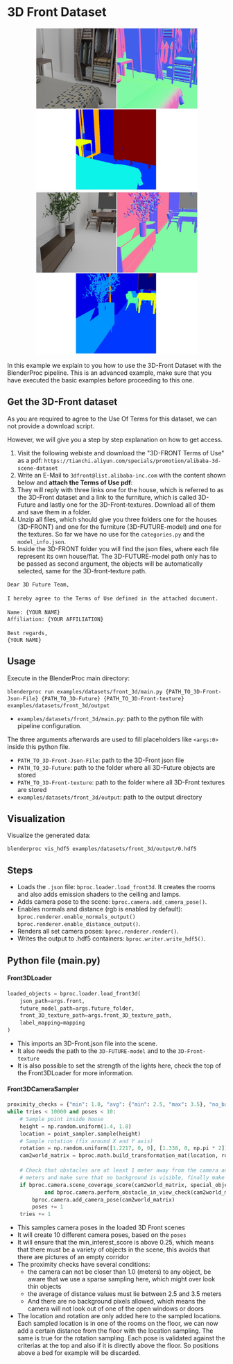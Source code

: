 # 3D Front Dataset

<p align="center">
<img src="../../../images/front_3d_rendering_0.jpg" alt="Front readme image" width=375>
<img src="../../../images/front_3d_rendering_1.jpg" alt="Front readme image" width=375>
</p>

In this example we explain to you how to use the 3D-Front Dataset with the BlenderProc pipeline.
This is an advanced example, make sure that you have executed the basic examples before proceeding to this one.

## Get the 3D-Front dataset

As you are required to agree to the Use Of Terms for this dataset, we can not provide a download script.

However, we will give you a step by step explanation on how to get access.

1. Visit the following webiste and download the "3D-FRONT Terms of Use" as a pdf: `https://tianchi.aliyun.com/specials/promotion/alibaba-3d-scene-dataset`
2. Write an E-Mail to `3dfront@list.alibaba-inc.com` with the content shown below and **attach the Terms of Use pdf**: 
3. They will reply with three links one for the house, which is referred to as the 3D-Front dataset and a link to the furniture, which is called 3D-Future and lastly one for the 3D-Front-textures. Download all of them and save them in a folder.
4. Unzip all files, which should give you three folders one for the houses (3D-FRONT) and one for the furniture (3D-FUTURE-model) and one for the textures. So far we have no use for the `categories.py` and the `model_info.json`.
5. Inside the 3D-FRONT folder you will find the json files, where each file represent its own house/flat. The 3D-FUTURE-model path only has to be passed as second argument, the objects will be automatically selected, same for the 3D-front-texture path.


```text
Dear 3D Future Team,

I hereby agree to the Terms of Use defined in the attached document.

Name: {YOUR NAME}
Affiliation: {YOUR AFFILIATION}

Best regards,
{YOUR NAME}
```

## Usage

Execute in the BlenderProc main directory:

```
blenderproc run examples/datasets/front_3d/main.py {PATH_TO_3D-Front-Json-File} {PATH_TO_3D-Future} {PATH_TO_3D-Front-texture} examples/datasets/front_3d/output 
```

* `examples/datasets/front_3d/main.py`: path to the python file with pipeline configuration.

The three arguments afterwards are used to fill placeholders like `<args:0>` inside this python file.
* `PATH_TO_3D-Front-Json-File`: path to the 3D-Front json file 
* `PATH_TO_3D-Future`: path to the folder where all 3D-Future objects are stored 
* `PATH_TO_3D-Front-texture`: path to the folder where all 3D-Front textures are stored 
* `examples/datasets/front_3d/output`: path to the output directory

## Visualization

Visualize the generated data:

```
blenderproc vis_hdf5 examples/datasets/front_3d/output/0.hdf5
```

## Steps

* Loads the `.json` file: `bproc.loader.load_front3d`. It creates the rooms and also adds emission shaders to the ceiling and lamps.
* Adds camera pose to the scene: `bproc.camera.add_camera_pose()`. 
* Enables normals and distance (rgb is enabled by default): `bproc.renderer.enable_normals_output()` `bproc.renderer.enable_distance_output()`.
* Renders all set camera poses: `bproc.renderer.render()`.
* Writes the output to .hdf5 containers: `bproc.writer.write_hdf5()`.


## Python file (main.py)

#### Front3DLoader 

```python
loaded_objects = bproc.loader.load_front3d(
    json_path=args.front,
    future_model_path=args.future_folder,
    front_3D_texture_path=args.front_3D_texture_path,
    label_mapping=mapping
)
```

* This imports an 3D-Front.json file into the scene.
* It also needs the path to the `3D-FUTURE-model` and to the `3D-Front-texture`
* It is also possible to set the strength of the lights here, check the top of the Front3DLoader for more information.

#### Front3DCameraSampler 

```python
proximity_checks = {"min": 1.0, "avg": {"min": 2.5, "max": 3.5}, "no_background": True}
while tries < 10000 and poses < 10:
    # Sample point inside house
    height = np.random.uniform(1.4, 1.8)
    location = point_sampler.sample(height)
    # Sample rotation (fix around X and Y axis)
    rotation = np.random.uniform([1.2217, 0, 0], [1.338, 0, np.pi * 2])
    cam2world_matrix = bproc.math.build_transformation_mat(location, rotation)

    # Check that obstacles are at least 1 meter away from the camera and have an average distance between 2.5 and 3.5
    # meters and make sure that no background is visible, finally make sure the view is interesting enough
    if bproc.camera.scene_coverage_score(cam2world_matrix, special_objects, special_objects_weight=10.0) > 0.8 \
            and bproc.camera.perform_obstacle_in_view_check(cam2world_matrix, proximity_checks, bvh_tree):
        bproc.camera.add_camera_pose(cam2world_matrix)
        poses += 1
    tries += 1
```

* This samples camera poses in the loaded 3D Front scenes
* It will create 10 different camera poses, based on the `poses`
* It will ensure that the min_interest_score is above 0.25, which means that there must be a variety of objects in the scene, this avoids that there are pictures of an empty corridor
* The proximity checks have several conditions:
  * the camera can not be closer than 1.0 (meters) to any object, be aware that we use a sparse sampling here, which might over look thin objects
  * the average of distance values must lie between 2.5 and 3.5 meters
  * And there are no background pixels allowed, which means the camera will not look out of one of the open windows or doors
* The location and rotation are only added here to the sampled locations. Each sampled location is in one of the rooms on the floor, we can now add a certain distance from the floor with the location sampling. The same is true for the rotation sampling. Each pose is validated against the criterias at the top and also if it is directly above the floor. So positions above a bed for example will be discarded. 
